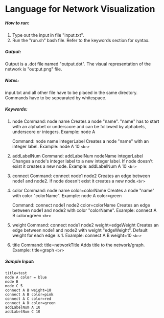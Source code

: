 # Language for Network Visualization

##### How to run:

1. Type out the input in file "input.txt".
2. Run the "run.sh" bash file.
   Refer to the keywords section for syntax.

##### Output:

Output is a .dot file named "output.dot".
The visual representation of the network is "output.png" file.

##### Notes:

input.txt and all other file have to be placed in the same directory.
Commands have to be sepearated by whitespace.

##### Keywords:

1. node
   Command: node name
   Creates a node "name". "name" has to start with an alphabet or underscore and can be followed by alphabets, underscore or integers.
   Example: node A

   Command: node name integerLabel
   Creates a node "name" with an integer label.
   Example: node A 10 `<br>`
2. addLabelNum
   Command: addLabelNum nodeName integerLabel
   Changes a node's integer label to a new integer label. If node doesn't exist it creates a new node.
   Example: addLabelNum A 10 `<br>`
3. connect
   Command: connect node1 node2
   Creates an edge between node1 and node2. If node doesn't exist it creates a new node.`<br>`
4. color
   Command: node name color=colorName
   Creates a node "name" with color "colorName".
   Example: node A color=green

   Command: connect node1 node2 color=colorName
   Creates an edge between node1 and node2 with color "colorName".
   Example: connect A B color=green `<br>`
5. weight
   Command: connect node1 node2 weight=edgeWeight
   Creates an edge between node1 and node2 with weight "edgeWeight". Default weight for each edge is 1.
   Example: connect A B weight=10 `<br>`
6. title
   Command: title=networkTitle
   Adds title to the network/graph.
   Example: title=graph `<br>`

##### Sample Input:

```
title=test
node A color = blue
node B 
node C 5
connect A B weight=10
connect A B color=pink
connect A C color=red
connect A D color=green
addLabelNum A 10
addLabelNum C 10
```
